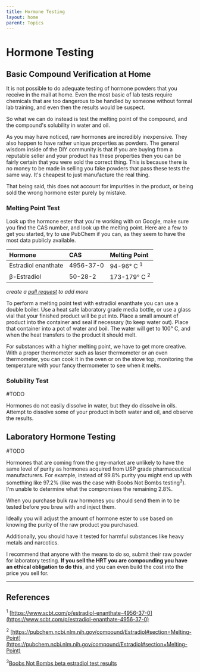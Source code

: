 ```yaml
---
title: Hormone Testing
layout: home
parent: Topics
---
```


# Hormone Testing

## Basic Compound Verification at Home

It is not possible to do adequate testing of hormone powders that you receive in the mail at home. Even the most basic of lab tests require chemicals that are too dangerous to be handled by someone without formal lab training, and even then the results would be suspect.

So what we can do instead is test the melting point of the compound, and the compound's solubility in water and oil.

As you may have noticed, raw hormones are incredibly inexpensive. They also happen to have rather unique properties as powders. The general wisdom inside of the DIY community is that if you are buying from a reputable seller and your product has these properties then you can be fairly certain that you were sold the correct thing. This is because there is no money to be made in selling you fake powders that pass these tests the same way. It's cheapest to just manufacture the real thing.

That being said, this does not account for impurities in the product, or being sold the wrong hormone ester purely by mistake.

### Melting Point Test

Look up the hormone ester that you're working with on Google, make sure you find the CAS number, and look up the melting point. Here are a few to get you started, try to use PubChem if you can, as they seem to have the most data publicly available.

| Hormone             | CAS       | Melting Point           |
|:--------------------|:----------|:------------------------|
| Estradiol enanthate | 4956-37-0 | 94-96° C <sup>1</sup>   |
| β-Estradiol         | 50-28-2   | 173-179° C <sup>2</sup> |

_create a [pull request](https://github.com/hrtcat/hrtcat) to add more_


To perform a melting point test with estradiol enanthate you can use a double boiler. Use a heat safe laboratory grade media bottle, or use a glass vial that your finished product will be put into. Place a small amount of product into the container and seal if necessary (to keep water out). Place that container into a pot of water and boil. The water will get to 100° C, and when the heat transfers to the product it should melt.

For substances with a higher melting point, we have to get more creative. With a proper thermometer such as laser thermometer or an oven thermometer, you can cook it in the oven or on the stove top, monitoring the temperature with your fancy thermometer to see when it melts.


### Solubility Test
#TODO

Hormones do not easily dissolve in water, but they do dissolve in oils. Attempt to dissolve some of your product in both water and oil, and observe the results.

## Laboratory Hormone Testing

#TODO

Hormones that are coming from the grey-market are unlikely to have the same level of purity as hormones acquired from USP grade pharmaceutical manufacturers. For example, instead of 99.8% purity you might end up with something like 97.2% (like was the case with Boobs Not Bombs testing<sup>3</sup>). I'm unable to determine what the compromises the remaining 2.8%.

When you purchase bulk raw hormones you should send them in to be tested before you brew with and inject them.

Ideally you will adjust the amount of hormone ester to use based on knowing the purity of the raw product you purchased. 

Additionally, you should have it tested for harmful substances like heavy metals and narcotics.

I recommend that anyone with the means to do so, submit their raw powder for laboratory testing. **If you sell the HRT you are compounding you have an ethical obligation to do this**, and you can even build the cost into the price you sell for. 

---

## References

<sup>1</sup> [https://www.scbt.com/p/estradiol-enanthate-4956-37-0](https://www.scbt.com/p/estradiol-enanthate-4956-37-0)

<sup>2</sup> [https://pubchem.ncbi.nlm.nih.gov/compound/Estradiol#section=Melting-Point](https://pubchem.ncbi.nlm.nih.gov/compound/Estradiol#section=Melting-Point)

<sup>3</sup>[Boobs Not Bombs beta estradiol test results](https://cryptpad.fr/file/#/2/file/d7UvTrq1J6Spi9DdORRj4F5z/newpad=e30%3D/)